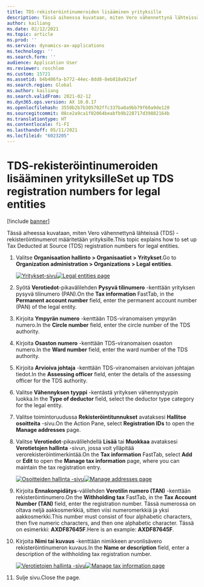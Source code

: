 ```yaml
---
title: TDS-rekisteröintinumeroiden lisääminen yrityksille
description: Tässä aiheessa kuvataan, miten Vero vähennettynä lähteissä (TDS) -rekisteröintinumerot määritetään yrityksille.
author: kailiang
ms.date: 02/12/2021
ms.topic: article
ms.prod: ''
ms.service: dynamics-ax-applications
ms.technology: ''
ms.search.form: ''
audience: Application User
ms.reviewer: roschlom
ms.custom: 15721
ms.assetid: b4b406fa-b772-44ec-8dd8-8eb818a921ef
ms.search.region: Global
ms.author: kailiang
ms.search.validFrom: 2021-02-12
ms.dyn365.ops.version: AX 10.0.17
ms.openlocfilehash: 3550b2b7b305702ffc337ba0a9bb79f60a9de120
ms.sourcegitcommit: 08ce2a9ca1f02064beabfb9b228717d39882164b
ms.translationtype: HT
ms.contentlocale: fi-FI
ms.lasthandoff: 05/11/2021
ms.locfileid: "6023205"
---
```

# <a name="set-up-tds-registration-numbers-for-legal-entities"></a><span data-ttu-id="ab97a-103">TDS-rekisteröintinumeroiden lisääminen yrityksille</span><span class="sxs-lookup"><span data-stu-id="ab97a-103">Set up TDS registration numbers for legal entities</span></span>

[!include [banner](../includes/banner.md)]

<span data-ttu-id="ab97a-104">Tässä aiheessa kuvataan, miten Vero vähennettynä lähteissä (TDS) -rekisteröintinumerot määritetään yrityksille.</span><span class="sxs-lookup"><span data-stu-id="ab97a-104">This topic explains how to set up Tax Deducted at Source (TDS) registration numbers for legal entities.</span></span>

1. <span data-ttu-id="ab97a-105">Valitse **Organisaation hallinto \> Organisaatiot \> Yritykset**.</span><span class="sxs-lookup"><span data-stu-id="ab97a-105">Go to **Organization administration \> Organizations \> Legal entities**.</span></span>

    <span data-ttu-id="ab97a-106">[![Yritykset-sivu](./media/apac-ind-TDS-4.png)](./media/apac-ind-TDS-4.png)</span><span class="sxs-lookup"><span data-stu-id="ab97a-106">[![Legal entities page](./media/apac-ind-TDS-4.png)](./media/apac-ind-TDS-4.png)</span></span>

2. <span data-ttu-id="ab97a-107">Syötä **Verotiedot**-pikavälilehden **Pysyvä tilinumero** -kenttään yrityksen pysyvä tilinumero (PAN).</span><span class="sxs-lookup"><span data-stu-id="ab97a-107">On the **Tax information** FastTab, in the **Permanent account number** field, enter the permanent account number (PAN) of the legal entity.</span></span>
3. <span data-ttu-id="ab97a-108">Kirjoita **Ympyrän numero** -kenttään TDS-viranomaisen ympyrän numero.</span><span class="sxs-lookup"><span data-stu-id="ab97a-108">In the **Circle number** field, enter the circle number of the TDS authority.</span></span>
4. <span data-ttu-id="ab97a-109">Kirjoita **Osaston numero** -kenttään TDS-viranomaisen osaston numero.</span><span class="sxs-lookup"><span data-stu-id="ab97a-109">In the **Ward number** field, enter the ward number of the TDS authority.</span></span>
5. <span data-ttu-id="ab97a-110">Kirjoita **Arvioiva johtaja** -kenttään TDS-viranomaisen arvioivan johtajan tiedot.</span><span class="sxs-lookup"><span data-stu-id="ab97a-110">In the **Assessing officer** field, enter the details of the assessing officer for the TDS authority.</span></span>
6. <span data-ttu-id="ab97a-111">Valitse **Vähennyksen tyyppi** -kentästä yrityksen vähennystyypin luokka.</span><span class="sxs-lookup"><span data-stu-id="ab97a-111">In the **Type of deductor** field, select the deductor type category for the legal entity.</span></span>
7. <span data-ttu-id="ab97a-112">Valitse toimintoruudussa **Rekisteröintitunnukset** avataksesi **Hallitse osoitteita** -sivu.</span><span class="sxs-lookup"><span data-stu-id="ab97a-112">On the Action Pane, select **Registration IDs** to open the **Manage addresses** page.</span></span>
8. <span data-ttu-id="ab97a-113">Valitse **Verotiedot**-pikavälilehdellä **Lisää** tai **Muokkaa** avataksesi **Verotietojen hallinta** -sivun, jossa voit ylläpitää verorekisteröintimerkintää.</span><span class="sxs-lookup"><span data-stu-id="ab97a-113">On the **Tax information** FastTab, select **Add** or **Edit** to open the **Manage tax information** page, where you can maintain the tax registration entry.</span></span>

    <span data-ttu-id="ab97a-114">[![Osoitteiden hallinta -sivu](./media/apac-ind-TDS-5.png)](./media/apac-ind-TDS-5.png)</span><span class="sxs-lookup"><span data-stu-id="ab97a-114">[![Manage addresses page](./media/apac-ind-TDS-5.png)](./media/apac-ind-TDS-5.png)</span></span>

9. <span data-ttu-id="ab97a-115">Kirjoita **Ennakonpidätys**-välilehden **Verotilin numero (TAN)** -kenttään rekisteröintinumero.</span><span class="sxs-lookup"><span data-stu-id="ab97a-115">On the **Withholding tax** FastTab, in the **Tax Account Number (TAN)** field, enter the registration number.</span></span> <span data-ttu-id="ab97a-116">Tässä numerossa on oltava neljä aakkosmerkkiä, sitten viisi numeromerkkiä ja yksi aakkosmerkki.</span><span class="sxs-lookup"><span data-stu-id="ab97a-116">This number must consist of four alphabetic characters, then five numeric characters, and then one alphabetic character.</span></span> <span data-ttu-id="ab97a-117">Tässä on esimerkki: **AXDF87645F**.</span><span class="sxs-lookup"><span data-stu-id="ab97a-117">Here is an example: **AXDF87645F**.</span></span>
10. <span data-ttu-id="ab97a-118">Kirjoita **Nimi tai kuvaus** -kenttään nimikkeen arvonlisävero rekisteröintinumeron kuvaus.</span><span class="sxs-lookup"><span data-stu-id="ab97a-118">In the **Name or description** field, enter a description of the withholding tax registration number.</span></span>

    <span data-ttu-id="ab97a-119">[![Verotietojen hallinta -sivu](./media/apac-ind-TDS-5-1.png)](./media/apac-ind-TDS-5-1.png)</span><span class="sxs-lookup"><span data-stu-id="ab97a-119">[![Manage tax information page](./media/apac-ind-TDS-5-1.png)](./media/apac-ind-TDS-5-1.png)</span></span>

11. <span data-ttu-id="ab97a-120">Sulje sivu.</span><span class="sxs-lookup"><span data-stu-id="ab97a-120">Close the page.</span></span>

